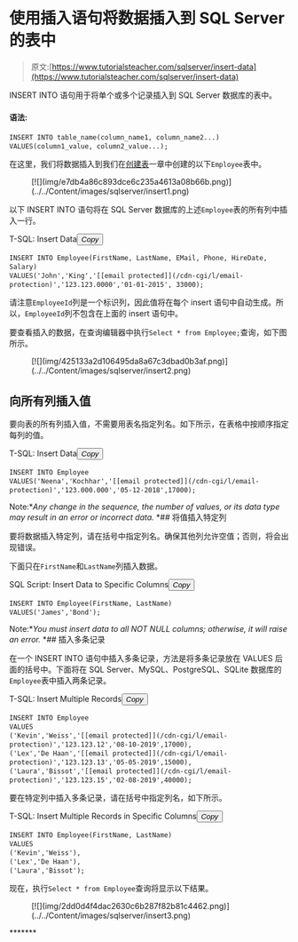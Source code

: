 # 使用插入语句将数据插入到 SQL Server 的表中

> 原文:[https://www.tutorialsteacher.com/sqlserver/insert-data](https://www.tutorialsteacher.com/sqlserver/insert-data)

INSERT INTO 语句用于将单个或多个记录插入到 SQL Server 数据库的表中。

#### 语法:

```
INSERT INTO table_name(column_name1, column_name2...) 
VALUES(column1_value, column2_value...); 
```

在这里，我们将数据插入到我们在[创建表](/sqlserver/create-table)一章中创建的以下`Employee`表中。

<figure>[![](img/e7db4a86c893dce6c235a4613a08b66b.png)](../../Content/images/sqlserver/insert1.png)</figure>

以下 INSERT INTO 语句将在 SQL Server 数据库的上述`Employee`表的所有列中插入一行。

T-SQL: Insert Data<button class="copy-btn pull-right" title="Copy example code">*Copy*</button> 

```
INSERT INTO Employee(FirstName, LastName, EMail, Phone, HireDate, Salary)
VALUES('John','King','[[email protected]](/cdn-cgi/l/email-protection)','123.123.0000','01-01-2015', 33000); 
```

请注意`EmployeeId`列是一个标识列，因此值将在每个 insert 语句中自动生成。所以，`EmployeeId`列不包含在上面的 insert 语句中。

要查看插入的数据，在查询编辑器中执行`Select * from Employee;`查询，如下图所示。

<figure>[![](img/425133a2d106495da8a67c3dbad0b3af.png)](../../Content/images/sqlserver/insert2.png)</figure>

## 向所有列插入值

要向表的所有列插入值，不需要用表名指定列名。如下所示，在表格中按顺序指定每列的值。

T-SQL: Insert Data<button class="copy-btn pull-right" title="Copy example code">*Copy*</button> 

```
INSERT INTO Employee
VALUES('Neena','Kochhar','[[email protected]](/cdn-cgi/l/email-protection)','123.000.000','05-12-2018',17000); 
```

Note:**Any change in the sequence, the number of values, or its data type may result in an error or incorrect data.* *## 将值插入特定列

要将数据插入特定列，请在括号中指定列名。确保其他列允许空值；否则，将会出现错误。

下面只在`FirstName`和`LastName`列插入数据。

SQL Script: Insert Data to Specific Columns<button class="copy-btn pull-right" title="Copy example code">*Copy*</button> 

```
INSERT INTO Employee(FirstName, LastName)
VALUES('James','Bond'); 
```

Note:**You must insert data to all NOT NULL columns; otherwise, it will raise an error.* *## 插入多条记录

在一个 INSERT INTO 语句中插入多条记录，方法是将多条记录放在 VALUES 后面的括号中。下面将在 SQL Server、MySQL、PostgreSQL、SQLite 数据库的`Employee`表中插入两条记录。

T-SQL: Insert Multiple Records<button class="copy-btn pull-right" title="Copy example code">*Copy*</button> 

```
INSERT INTO Employee 
VALUES 
('Kevin','Weiss','[[email protected]](/cdn-cgi/l/email-protection)','123.123.12','08-10-2019',17000),
('Lex','De Haan','[[email protected]](/cdn-cgi/l/email-protection)','123.123.13','05-05-2019',15000),
('Laura','Bissot','[[email protected]](/cdn-cgi/l/email-protection)','123.123.15','02-08-2019',40000); 
```

要在特定列中插入多条记录，请在括号中指定列名，如下所示。

T-SQL: Insert Multiple Records in Specific Columns<button class="copy-btn pull-right" title="Copy example code">*Copy*</button> 

```
INSERT INTO Employee(FirstName, LastName) 
VALUES 
('Kevin','Weiss'),
('Lex','De Haan'),
('Laura','Bissot'); 
```

现在，执行`Select * from Employee`查询将显示以下结果。

<figure>[![](img/2dd0d4f4dac2630c6b287f82b81c4462.png)](../../Content/images/sqlserver/insert3.png)</figure>*******